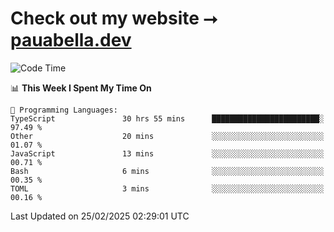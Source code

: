 # Check out my website ⭢ [pauabella.dev](https://pauabella.dev)

<!--START_SECTION:waka-->
![Code Time](http://img.shields.io/badge/Code%20Time-4%2C123%20hrs%2028%20mins-blue)

📊 **This Week I Spent My Time On** 

```text
💬 Programming Languages: 
TypeScript               30 hrs 55 mins      ████████████████████████░   97.49 % 
Other                    20 mins             ░░░░░░░░░░░░░░░░░░░░░░░░░   01.07 % 
JavaScript               13 mins             ░░░░░░░░░░░░░░░░░░░░░░░░░   00.71 % 
Bash                     6 mins              ░░░░░░░░░░░░░░░░░░░░░░░░░   00.35 % 
TOML                     3 mins              ░░░░░░░░░░░░░░░░░░░░░░░░░   00.16 % 
```


 Last Updated on 25/02/2025 02:29:01 UTC
<!--END_SECTION:waka-->
